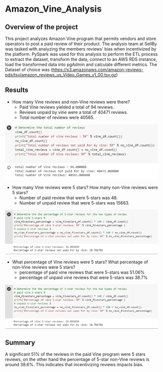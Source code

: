 # Amazon_Vine_Analysis
## Overview of the project

This project analyzes Amazon Vine program that permits vendors and store operators to post a paid review of their product. The analysis team at SellBy was tasked with analyzing the members reviews' bias when incentivized by the platform.
PySpark was used for this analysis to perform the ETL process to extract the dataset, transform the data, connect to an AWS RDS instance, load the transformed data into pgAdmin and calculate different metrics.
The Dataset of choice was (https://s3.amazonaws.com/amazon-reviews-pds/tsv/amazon_reviews_us_Video_Games_v1_00.tsv.gz)

## Results

- How many Vine reviews and non-Vine reviews were there?
  - Paid Vine reviews yielded a total of 94 reviews.
  - Reviews unpaid by vine were a total of 40471 reviews.
  - Total number of reviews were 40565.
  
![Number of Reviews](https://github.com/A-Mossa/Amazon_Vine_Analysis/blob/main/Imgs/number%20of%20reviews.png)

- How many Vine reviews were 5 stars? How many non-Vine reviews were 5 stars?
  - Number of paid review that were 5-stars was 48.
  - Number of unpaid review that were 5-stars was 15663.

![Number of 5-stars Reviews](https://github.com/A-Mossa/Amazon_Vine_Analysis/blob/main/Imgs/5star%20percent.png)

- What percentage of Vine reviews were 5 stars? What percentage of non-Vine reviews were 5 stars?
  - percentage of paid vine reviews that were 5-stars was 51.06%
  - percentage of unpaid vine reviews that were 5-stars was 38.7%

![percent of 5-stars Reviews](https://github.com/A-Mossa/Amazon_Vine_Analysis/blob/main/Imgs/5star%20percent.png)

## Summary

A significant 51% of the reviews in the paid Vine program were 5 stars reviews, on the other hand the percentage of 5-star non-Vine reviews is around 38.6%. This indicates that incentivizing reviews impacts bias.
